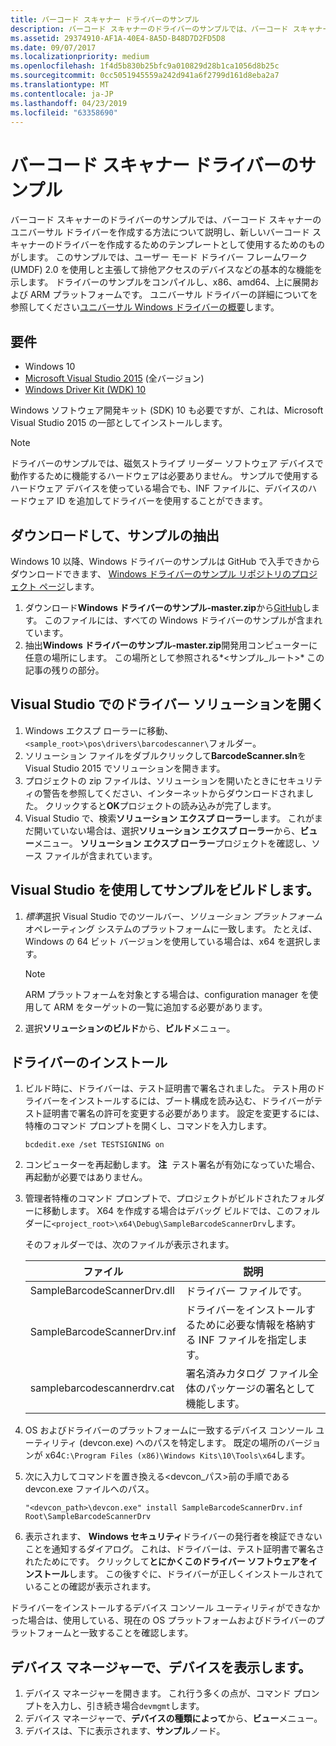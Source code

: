 ```yaml
---
title: バーコード スキャナー ドライバーのサンプル
description: バーコード スキャナーのドライバーのサンプルでは、バーコード スキャナーのユニバーサル ドライバーを作成する方法について説明し、新しいバーコード スキャナーのドライバーを作成するためのテンプレートとして使用するためのものがします。
ms.assetid: 29374910-AF1A-40E4-8A5D-B48D7D2FD5D8
ms.date: 09/07/2017
ms.localizationpriority: medium
ms.openlocfilehash: 1f4d5b830b25bfc9a010829d28b1ca1056d8b25c
ms.sourcegitcommit: 0cc5051945559a242d941a6f2799d161d8eba2a7
ms.translationtype: MT
ms.contentlocale: ja-JP
ms.lasthandoff: 04/23/2019
ms.locfileid: "63358690"
---
```

# <a name="barcode-scanner-driver-sample"></a>バーコード スキャナー ドライバーのサンプル

バーコード スキャナーのドライバーのサンプルでは、バーコード スキャナーのユニバーサル ドライバーを作成する方法について説明し、新しいバーコード スキャナーのドライバーを作成するためのテンプレートとして使用するためのものがします。 このサンプルでは、ユーザー モード ドライバー フレームワーク (UMDF) 2.0 を使用しと主張して排他アクセスのデバイスなどの基本的な機能を示します。 ドライバーのサンプルをコンパイルし、x86、amd64、上に展開および ARM プラットフォームです。 ユニバーサル ドライバーの詳細についてを参照してください[ユニバーサル Windows ドライバーの概要](https://docs.microsoft.com/windows-hardware/drivers/develop/getting-started-with-universal-drivers)します。

## <a name="requirements"></a>要件

-   Windows 10
-   [Microsoft Visual Studio 2015](https://go.microsoft.com/fwlink/p/?LinkId=533470) (全バージョン)
-   [Windows Driver Kit (WDK) 10](https://go.microsoft.com/fwlink/p/?LinkId=733614)

Windows ソフトウェア開発キット (SDK) 10 も必要ですが、これは、Microsoft Visual Studio 2015 の一部としてインストールします。

> [!NOTE]
> ドライバーのサンプルでは、磁気ストライプ リーダー ソフトウェア デバイスで動作するために機能するハードウェアは必要ありません。 サンプルで使用するハードウェア デバイスを使っている場合でも、INF ファイルに、デバイスのハードウェア ID を追加してドライバーを使用することができます。

## <a name="download-and-extract-the-sample"></a>ダウンロードして、サンプルの抽出

Windows 10 以降、Windows ドライバーのサンプルは GitHub で入手できからダウンロードできます、 [Windows ドライバーのサンプル リポジトリのプロジェクト ページ](https://go.microsoft.com/fwlink/p/?LinkId=616507)します。

1.  ダウンロード**Windows ドライバーのサンプル-master.zip**から[GitHub](https://go.microsoft.com/fwlink/p/?LinkID=623296)します。 このファイルには、すべての Windows ドライバーのサンプルが含まれています。
2.  抽出**Windows ドライバーのサンプル-master.zip**開発用コンピューターに任意の場所にします。 この場所として参照される*&lt;サンプル\_ルート&gt;* この記事の残りの部分。

## <a name="open-the-driver-solution-in-visual-studio"></a>Visual Studio でのドライバー ソリューションを開く

1.  Windows エクスプ ローラーに移動、`<sample_root>\pos\drivers\barcodescanner\`フォルダー。
2.  ソリューション ファイルをダブルクリックして**BarcodeScanner.sln**を Visual Studio 2015 でソリューションを開きます。
3.  プロジェクトの zip ファイルは、ソリューションを開いたときにセキュリティの警告を参照してください、インターネットからダウンロードされました。 クリックすると**OK**プロジェクトの読み込みが完了します。
4.  Visual Studio で、検索**ソリューション エクスプ ローラー**します。 これがまだ開いていない場合は、選択**ソリューション エクスプ ローラー**から、**ビュー**メニュー。 **ソリューション エクスプ ローラー**プロジェクトを確認し、ソース ファイルが含まれています。

## <a name="build-the-sample-using-visual-studio"></a>Visual Studio を使用してサンプルをビルドします。

1.  *標準*選択 Visual Studio でのツールバー、*ソリューション プラットフォーム*オペレーティング システムのプラットフォームに一致します。 たとえば、Windows の 64 ビット バージョンを使用している場合は、x64 を選択します。
    > [!NOTE]
    > ARM プラットフォームを対象とする場合は、configuration manager を使用して ARM をターゲットの一覧に追加する必要があります。

     
2.  選択**ソリューションのビルド**から、**ビルド**メニュー。

## <a name="install-the-driver"></a>ドライバーのインストール


1.  ビルド時に、ドライバーは、テスト証明書で署名されました。 テスト用のドライバーをインストールするには、ブート構成を読み込む、ドライバーがテスト証明書で署名の許可を変更する必要があります。 設定を変更するには、特権のコマンド プロンプトを開くし、コマンドを入力します。

    `bcdedit.exe /set TESTSIGNING on`

2.  コンピューターを再起動します。
    **注**  テスト署名が有効になっていた場合、再起動が必要ではありません。

     

3.  管理者特権のコマンド プロンプトで、プロジェクトがビルドされたフォルダーに移動します。 X64 を作成する場合はデバッグ ビルドでは、このフォルダーに`<project_root>\x64\Debug\SampleBarcodeScannerDrv`します。

    そのフォルダーでは、次のファイルが表示されます。

    | ファイル                        | 説明                                                                  |
    |-----------------------------|------------------------------------------------------------------------------|
    | SampleBarcodeScannerDrv.dll | ドライバー ファイルです。                                                             |
    | SampleBarcodeScannerDrv.inf | ドライバーをインストールするために必要な情報を格納する INF ファイルを指定します。          |
    | samplebarcodescannerdrv.cat | 署名済みカタログ ファイル全体のパッケージの署名として機能します。 |

     

4.  OS およびドライバーのプラットフォームに一致するデバイス コンソール ユーティリティ (devcon.exe) へのパスを特定します。 既定の場所のバージョンが x64`C:\Program Files (x86)\Windows Kits\10\Tools\x64`します。
5.  次に入力してコマンドを置き換える&lt;devcon\_パス&gt;前の手順である devcon.exe ファイルへのパス。

    `"<devcon_path>\devcon.exe" install SampleBarcodeScannerDrv.inf Root\SampleBarcodeScannerDrv`

6.  表示されます、 **Windows セキュリティ**ドライバーの発行者を検証できないことを通知するダイアログ。 これは、ドライバーは、テスト証明書で署名されたためにです。 クリックして**とにかくこのドライバー ソフトウェアをインストール**します。 この後すぐに、ドライバーが正しくインストールされていることの確認が表示されます。

ドライバーをインストールするデバイス コンソール ユーティリティができなかった場合は、使用している、現在の OS プラットフォームおよびドライバーのプラットフォームと一致することを確認します。

## <a name="view-the-device-in-device-manager"></a>デバイス マネージャーで、デバイスを表示します。

1.  デバイス マネージャーを開きます。 これ行う多くの点が、コマンド プロンプトを入力し、引き続き場合`devmgmt`します。
2.  デバイス マネージャーで、**デバイスの種類によって**から、**ビュー**メニュー。
3.  デバイスは、下に表示されます、**サンプル**ノード。
